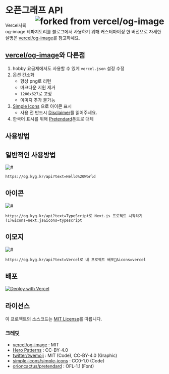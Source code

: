 <h1>
  오픈그래프 API
  <a href="https://github.com/vercel/og-image" target="_blank">
    <img src="https://img.shields.io/badge/forked%20from-vercel%2Fog--image-000?logo=vercel&style=for-the-badge" alt="forked from vercel/og-image" align="right" />
  </a>
</h1>

Vercel사의 og-image 레파지토리를 블로그에서 사용하기 위해 커스터마이징 한 버전으로 자세한 설명은 [vercel/og-image][OG_IMAGE_LINK]를 참고하세요.

## [vercel/og-image][OG_IMAGE_LINK]와 다른점
1. hobby 요금제에서도 사용할 수 있게 `vercel.json` 설정 수정
2. 옵션 간소화
    * 항상 png로 리턴
    * 마크다운 지원 제거
    * `1200x627`로 고정
    * 이미지 추가 불가능
3. [Simple Icons][SIMPLE_ICONS] 으로 아이콘 표시
    * 사용 전 반드시 [Disclaimer][SIMPLE_ICONS_DISCLAIMER]를 읽어주세요.
4. 한국어 표시를 위해 [Pretendard][PRETENDARD]폰트로 대체

## 사용방법

## 일반적인 사용방법
![#](https://og.kyg.kr/api?text=Hello%20World)
```
https://og.kyg.kr/api?text=Hello%20World
```

## 아이콘
![#](https://og.kyg.kr/api?text=TypeScript%EB%A1%9C%20Next.js%20%ED%94%84%EB%A1%9C%EC%A0%9D%ED%8A%B8%20%EC%8B%9C%EC%9E%91%ED%95%98%EA%B8%B0%20(1)&icons=next.js&icons=typescript)
```
https://og.kyg.kr/api?text=TypeScript로 Next.js 프로젝트 시작하기 (1)&icons=next.js&icons=typescript
```

## 이모지
![#](https://og.kyg.kr/api?text=Vercel%EB%A1%9C%20%EB%82%B4%20%ED%94%84%EB%A1%9C%EC%A0%9D%ED%8A%B8%20%EB%B0%B0%ED%8F%AC%F0%9F%9A%80&icons=vercel)
```
https://og.kyg.kr/api?text=Vercel로 내 프로젝트 배포🚀&icons=vercel
```

## 배포
[![Deploy with Vercel](https://vercel.com/button)](https://vercel.com/new/git/external?repository-url=https%3A%2F%2Fgithub.com%2Fdungsil%2Fopengraph-api)

## 라이선스
이 프로젝트의 소스코드는 [MIT License](./LICENSE)를 따릅니다.

### 크레딧
 - [vercel/og-image][OG_IMAGE_LINK] : MIT
 - [Hero Patterns][HERO_PATTERN] : CC-BY-4.0
 - [twitter/twemoji][TWEMOJI] : MIT (Code), CC-BY-4.0 (Graphic)
 - [simple-icons/simple-icons][SIMPLE_ICONS] : CC0-1.0 (Code)
 - [orioncactus/pretendard][PRETENDARD] : OFL-1.1 (Font)

<!-- 변수 -->
[OG_IMAGE_LINK]: https://github.com/vercel/og-image#readme
[SIMPLE_ICONS]: https://simpleicons.org/
[SIMPLE_ICONS_DISCLAIMER]: https://github.com/simple-icons/simple-icons/blob/develop/DISCLAIMER.md
[TWEMOJI]: https://github.com/twitter/twemoji/
[PRETENDARD]: https://github.com/orioncactus/pretendard
[HERO_PATTERN]: http://www.heropatterns.com/
